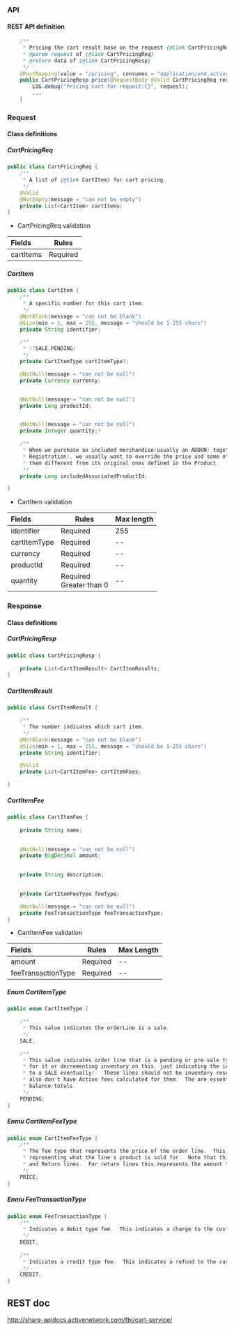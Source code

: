 



### API

#### REST API definition

```java
	/**
     * Pricing the cart result base on the request {@link CartPricingReq}.
     * @param request of {@link CartPricingReq}
     * @return data of {@link CartPricingResp}
     */
    @PostMapping(value = "/pricing", consumes = "application/vnd.active.cart-service.v1+json")
    public CartPricingResp price(@RequestBody @Valid CartPricingReq request) {
        LOG.debug("Pricing cart for request:{}", request);
        ...
    }
```



### Request

#### Class definitions

##### CartPricingReq

```java
public class CartPricingReq {
    /**
     * A list of {@link CartItem} for cart pricing.
     */
    @Valid
    @NotEmpty(message = "can not be empty")
    private List<CartItem> cartItems;
}
```



- CartPricingReq validation 

| Fields    | Rules    |
| :-------- | -------- |
| cartItems | Required |

##### CartItem

```java
public class CartItem {
    /**
     * A specific number for this cart item.
     */
    @NotBlank(message = "can not be blank")
    @Size(min = 1, max = 255, message = "should be 1-255 chars")
    private String identifier;

    /**
     * (?SALE,PENDING)
     */
    private CartItemType cartItemType?;

    @NotNull(message = "can not be null")
    private Currency currency;


    @NotNull(message = "can not be null")
    private Long productId;


    @NotNull(message = "can not be null")
    private Integer quantity;?

    /**
     * When we purchase an included merchandise(usually an ADDON) together with a parent merchandise(usually a
     * Registration), we usually want to override the price and some other fields of the included merchandise to make
     * them different from its original ones defined in the Product.
     */
    private Long includedAssociatedProductId;

}
```



- CartItem validation 

| Fields              | Rules                                                        | Max length |
| :------------------ | ------------------------------------------------------------ | ---------- |
| identifier          | Required                                                     | 255        |
| cartItemType      | Required                                                     | --         |
| currency               | Required                                 | --         |
| productId          | Required                                                     | --         |
| quantity     | Required<br/>Greater than 0                                                     | --         |



### Response

#### Class definitions

##### CartPricingResp

```java
public class CartPricingResp {
    
    private List<CartItemResult> CartItemResults;
}
```



##### CartItemResult

```java
public class CartItemResult {

    /**
     * The number indicates which cart item.
     */
    @NotBlank(message = "can not be blank")
    @Size(min = 1, max = 255, message = "should be 1-255 chars")
    private String identifier;

    @Valid
    private List<CartItemFee> cartItemFees;

}
```

##### CartItemFee

```java
public class CartItemFee {
   
    private String name;

    
    @NotNull(message = "can not be null")
    private BigDecimal amount;

    
    private String description;

    
    private CartItemFeeType feeType;

    @NotNull(message = "can not be null")
    private FeeTransactionType feeTransactionType;
}
```

- CartItemFee validation

| Fields     | Rules    | Max Length |
| :--------- | -------- | ---------- |
| amount       | Required | --        |
| feeTransactionType     | Required | --         |






##### Enum CartItemType

```java
public enum CartItemType {

    /**
     * This value indicates the orderLine is a sale.
     */
    SALE,

    /**
     * This value indicates order line that is a pending or pre-sale type of line.  The user is not actually paying
     * for it or decrementing inventory on this, just indicating the intent to purchase this later (will be converted
     * to a SALE eventually).  These lines should not be inventory reserved nor should they be pushed to ledger.  They
     * also don't have Active fees calculated for them.  The are essentially placeholder lines that don't affect the order
     * balance/totals.
     */
    PENDING;
}
```



##### Enmu CartItemFeeType  

```java
public enum CartItemFeeType {
    /**
     * The fee type that represents the price of the order line.  This is the base price of the order line
     * representing what the line's product is sold for.  Note that this fee type is used for both Sale lines
     * and Return lines.  For return lines this represents the amount to be refunded.
     */
    PRICE;
}
```

##### Enmu FeeTransactionType  

```java
public enum FeeTransactionType {
    /**
     * Indicates a debit type fee.  This indicates a charge to the customer as with a PRICE type fee on a SALE line.
     */
    DEBIT,
    
    /**
     * Indicates a credit type fee.  This indicates a refund to the customer as with a PRICE type fee on a RETURN line.
     */
    CREDIT;
}
```




## REST doc

http://share-apidocs.activenetwork.com/fbi/cart-service/

